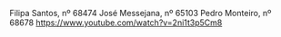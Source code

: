 Filipa Santos, nº 68474
José Messejana, nº 65103
Pedro Monteiro, nº 68678
https://www.youtube.com/watch?v=2ni1t3p5Cm8
